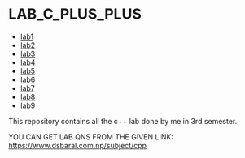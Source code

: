 # LAB_C_PLUS_PLUS

- [lab1](https://github.com/SauravKumarMahato/LAB_C_PLUS_PLUS/blob/main/All%20lab%20readme.md/lab1.md)
- [lab2](https://github.com/SauravKumarMahato/LAB_C_PLUS_PLUS/blob/main/All%20lab%20readme.md/lab2.md)
- [lab3](https://github.com/SauravKumarMahato/LAB_C_PLUS_PLUS/blob/main/All%20lab%20readme.md/lab3.md)
- [lab4](https://github.com/SauravKumarMahato/LAB_C_PLUS_PLUS/blob/main/All%20lab%20readme.md/lab4.md)
- [lab5](https://github.com/SauravKumarMahato/LAB_C_PLUS_PLUS/blob/main/All%20lab%20readme.md/lab5.md)
- [lab6](https://github.com/SauravKumarMahato/LAB_C_PLUS_PLUS/blob/main/All%20lab%20readme.md/lab6.md)
- [lab7](https://github.com/SauravKumarMahato/LAB_C_PLUS_PLUS/blob/main/All%20lab%20readme.md/lab7.md)
- [lab8](https://github.com/SauravKumarMahato/LAB_C_PLUS_PLUS/blob/main/All%20lab%20readme.md/lab8.md)
- [lab9](https://github.com/SauravKumarMahato/LAB_C_PLUS_PLUS/blob/main/All%20lab%20readme.md/lab9.md) 

This repository contains all the c++ lab done by me in 3rd semester.

YOU CAN GET LAB QNS FROM THE GIVEN LINK:  
https://www.dsbaral.com.np/subject/cpp
